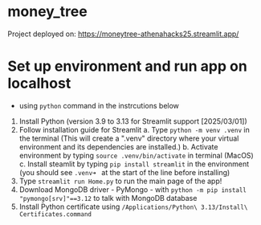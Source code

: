 # money_tree

Project deployed on: https://moneytree-athenahacks25.streamlit.app/

# Set up environment and run app on localhost

- using `python` command in the instrcutions below

1. Install Python (version 3.9 to 3.13 for Streamlit support [2025/03/01])
2. Follow installation guide for Streamlit
   a. Type `python -m venv .venv` in the terminal (This will create a ".venv" directory where your virtual environment and its dependencies are installed.)
   b. Activate environment by typing `source .venv/bin/activate` in terminal (MacOS)
   c. Install steamlit by typing `pip install streamlit` in the environment (you should see `.venv➜ ` at the start of the line before installing)
3. Type `streamlit run Home.py` to run the main page of the app!
4. Download MongoDB driver - PyMongo - with `python -m pip install "pymongo[srv]"==3.12` to talk with MongoDB database
5. Install Python certificate using `/Applications/Python\ 3.13/Install\ Certificates.command`
